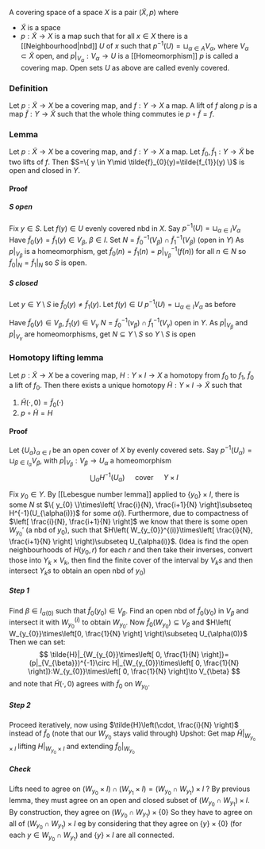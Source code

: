 A covering space of a space $X$ is a pair $(\tilde{X}, p)$ where
- $\tilde{X}$ is a space
- $p: \tilde{X}\to X$ is a map such that for all $x \in X$ there is a [[Neighbourhood|nbd]] $U$ of $x$ such that $p ^{-1}(U)=\sqcup_{\alpha\in A}V_{\alpha}$, where $V_{\alpha}\subset \tilde X$ open, and $p|_{V_{\alpha}}:V_{\alpha}\to U$ is a [[Homeomorphism]]
$p$ is called a covering map. Open sets $U$ as above are called evenly covered.
### Definition
Let $p: \tilde{X}\to X$ be a covering map, and $f:Y\to X$ a map.
A lift of $f$ along $p$ is a map $\tilde{f}:Y\to \tilde{X}$ such that the whole thing commutes ie $p\circ \tilde{f}=f$.

### Lemma
Let $p: \tilde{X}\to X$ be a covering map, and $f:Y\to X$ a map. Let $\tilde{f}_{0},\tilde{f}_{1}:Y\to \tilde{X}$ be two lifts of $f$. Then
$S=\{ y \in Y\mid \tilde{f}_{0}(y)=\tilde{f_{1}}(y) \}$ is open and closed in $Y$.
#### Proof
##### $S$ open
Fix $y \in S$. Let $f(y)\in U$ evenly covered nbd in $X$. 
Say $p ^{-1}(U)=\sqcup_{\alpha \in I} V_{\alpha}$
Have $\tilde{f}_{0}(y)=\tilde{f}_{1}(y)\in V_{\beta}$, $\beta \in I$.
Set $N=\tilde{f}^{-1}_{0}(V_{\beta})\cap \tilde{f}^{-1}_{1}(V_{\beta})$ (open in $Y$)
As $p|_{V_{\beta}}$ is a homeomorphism, get $\tilde{f}_{0}(n)=\tilde{f}_{1}(n)=p|_{V_{\beta}} ^{-1}(f(n))$ for all $n\in N$ so $\tilde{f}_{0}|_{N}=\tilde{f}_{1}|_{N}$ so $S$ is open.

##### $S$ closed
Let $y\in Y\setminus S$ ie $\tilde{f}_{0}(y)\neq \tilde{f}_{1}(y)$.
Let $f(y)\in U$
$p ^{-1}(U)=\sqcup_{\alpha \in I} V_{\alpha}$ as before

Have $\tilde{f}_{0}(y)\in V_{\beta}$, $\tilde{f}_{1}(y)\in V_{\gamma}$
$N=\tilde{f}_{0}^{-1}(v_{\beta})\cap \tilde{f}_{1}^{-1}(V_{\gamma})$ open in $Y$.
As $p|_{V_{\beta}}$ and $p|_{V_{\gamma}}$ are homeomorphisms, get $N\subseteq Y\setminus S$ so $Y\setminus S$ is open


### Homotopy lifting lemma
Let $p:\tilde{X}\to X$ be a covering map, $H:Y\times I\to X$ a homotopy from $f_{0}$ to $f_{1}$, $\tilde{f}_{0}$ a lift of $f_{0}$. Then there exists a unique homotopy $\tilde{H}:Y\times I\to \tilde{X}$ such that 
1. $\tilde{H}(\cdot,0)=\tilde{f}_{0}(\cdot)$
2. $p\circ \tilde{H}=H$
#### Proof
Let $\{ U_{\alpha} \}_{\alpha \in I}$ be an open cover of $X$ by evenly covered sets.
Say $p ^{-1}(U_{\alpha})=\sqcup_{\beta \in I_{\alpha}}V_{\beta}$, with $p|_{V_{\beta}}:V_{\beta}\to U_{\alpha}$ a homeomorphism 
$$
\bigcup_{\alpha}H^{-1}(U_{\alpha})\quad\text{ cover } \quad Y\times I
$$

Fix $y_{0}\in Y$.
By [[Lebesgue number lemma]] applied to $\{ y_{0} \}\times I$, there is some $N$ st $\{ y_{0} \}\times\left[ \frac{i}{N}, \frac{i+1}{N} \right]\subseteq H^{-1}(U_{\alpha(i)})$ for some $\alpha(i)$.
Furthermore, due to compactness of $\left[ \frac{i}{N}, \frac{i+1}{N} \right]$ we know that there is some open $W_{y_{0}}'$ (a nbd of $y_{0}$), such that $H\left( W_{y_{0}}^{(i)}\times\left[ \frac{i}{N}, \frac{i+1}{N} \right] \right)\subseteq U_{\alpha(i)}$. 
(Idea is find the open neighbourhoods of $H(y_{0},r)$ for each $r$ and then take their inverses, convert those into $Y_{k}\times V_{k}$, then find the finite cover of the interval by $V_{k}$$s$ and then intersect $Y_{k}$$s$ to obtain an open nbd of $y_{0}$)

##### Step 1
Find $\beta \in I_{\alpha(0)}$ such that $\tilde{f}_{0}(y_{0})\in V_{\beta}$. Find an open nbd of $\tilde{f}_{0}(y_{0})$ in $V_{\beta}$ and intersect it with $W_{y_{0}}^{(i)}$ to obtain $W_{y_{0}}$.
Now $\tilde{f}_{0}(W_{y_{0}})\subseteq V_{\beta}$ and $H\left( W_{y_{0}}\times\left[0, \frac{1}{N} \right] \right)\subseteq U_{\alpha(0)}$
Then we can set:
$$
\tilde{H}|_{W_{y_{0}}\times\left[ 0, \frac{1}{N} \right]}=(p|_{V_{\beta}})^{-1}\circ H|_{W_{y_{0}}\times\left[ 0, \frac{1}{N} \right]}:W_{y_{0}}\times\left[ 0, \frac{1}{N} \right]\to V_{\beta}
$$
and note that $\tilde{H}(\cdot,0)$ agrees with $\tilde{f}_{0}$ on $W_{y_{0}}$.
##### Step 2
Proceed iteratively, now using $\tilde{H}\left(\cdot, \frac{i}{N} \right)$ instead of $\tilde{f}_{0}$ (note that our $W_{y_{0}}$ stays valid through)
Upshot:
Get map $\tilde{H}|_{W_{y_{0}}\times I}$ lifting $H|_{W_{y_{0}}\times I}$ and extending $\tilde{f}_{0}|_{W_{y_{0}}}$

##### Check
Lifts need to agree on $(W_{y_{0}}\times I)\cap(W_{y_{1}}\times I)=(W_{y_{0}}\cap W_{y_{1}})\times I$ ?
By previous lemma, they must agree on an open and closed subset of $(W_{y_{0}}\cap W_{y_{1}})\times I$.
By construction, they agree on $(W_{y_{0}}\cap W_{y_{1}})\times \{ 0 \}$
So they have to agree on all of $(W_{y_{0}}\cap W_{y_{1}})\times I$
eg by considering that they agree on $\{ y \}\times \{ 0 \}$ (for each $y\in W_{y_{0}}\cap W_{y_{1}}$) and $\{ y \}\times I$ are all connected.